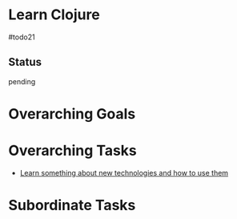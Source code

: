 # Learn Clojure

#todo21

## Status
pending

# Overarching Goals

# Overarching Tasks
- [Learn something about new technologies and how to use them](learn-about-new-technologies.md)

# Subordinate Tasks
